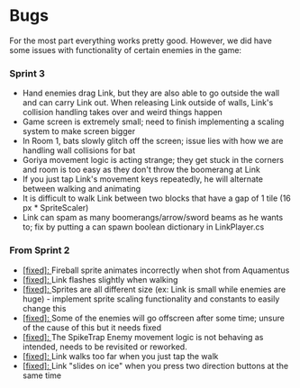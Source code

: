 # Bugs
For the most part everything works pretty good. However, we did have some issues with functionality of certain enemies in the game:

### Sprint 3
- Hand enemies drag Link, but they are also able to go outside the wall and can carry Link out. When releasing Link outside of walls, Link's collision handling takes over and weird things happen
- Game screen is extremely small; need to finish implementing a scaling system to make screen bigger
- In Room 1, bats slowly glitch off the screen; issue lies with how we are handling wall collisions for bat
- Goriya movement logic is acting strange; they get stuck in the corners and room is too easy as they don't throw the boomerang at Link
- If you just tap Link's movement keys repeatedly, he will alternate between walking and animating
- It is difficult to walk Link between two blocks that have a gap of 1 tile (16 px * SpriteScaler)
- Link can spam as many boomerangs/arrow/sword beams as he wants to; fix by putting a can spawn boolean dictionary in LinkPlayer.cs

### From Sprint 2
- [[fixed]: ](../sprint2/Bugs.md)Fireball sprite animates incorrectly when shot from Aquamentus
- [[fixed]: ](../sprint2/Bugs.md)Link flashes slightly when walking 
- [[fixed]: ](../sprint2/Bugs.md)Sprites are all different size (ex: Link is small while enemies are huge) - implement sprite scaling functionality and constants to easily change this 
- [[fixed]: ](../sprint2/Bugs.md)Some of the enemies will go offscreen after some time; unsure of the cause of this but it needs fixed 
- [[fixed]: ](../sprint2/Bugs.md)The SpikeTrap Enemy movement logic is not behaving as intended, needs to be revisited or reworked. 
- [[fixed]: ](../sprint2/Bugs.md)Link walks too far when you just tap the walk 
- [[fixed]: ](../sprint2/Bugs.md)Link "slides on ice" when you press two direction buttons at the same time

